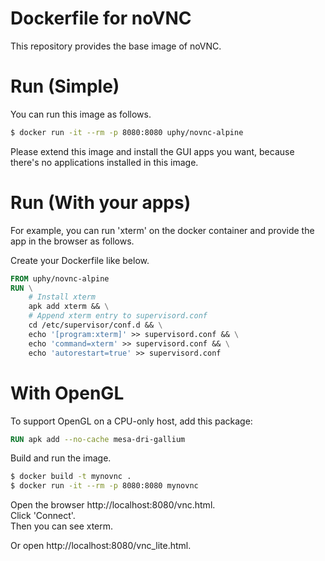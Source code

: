 # Dockerfile for noVNC

This repository provides the base image of noVNC.  

# Run (Simple)

You can run this image as follows.

```bash
$ docker run -it --rm -p 8080:8080 uphy/novnc-alpine
```

Please extend this image and install the GUI apps you want,
because there's no applications installed in this image.

# Run (With your apps)

For example, you can run 'xterm' on the docker container and provide the app in the browser as follows.

Create your Dockerfile like below.

```Dockerfile
FROM uphy/novnc-alpine
RUN \
    # Install xterm
    apk add xterm && \
    # Append xterm entry to supervisord.conf
    cd /etc/supervisor/conf.d && \
    echo '[program:xterm]' >> supervisord.conf && \
    echo 'command=xterm' >> supervisord.conf && \
    echo 'autorestart=true' >> supervisord.conf
```

# With OpenGL
To support OpenGL on a CPU-only host, add this package:
```Dockerfile
RUN apk add --no-cache mesa-dri-gallium
```

Build and run the image.

```bash
$ docker build -t mynovnc .
$ docker run -it --rm -p 8080:8080 mynovnc
```

Open the browser http://localhost:8080/vnc.html.  
Click 'Connect'.  
Then you can see xterm.

Or open http://localhost:8080/vnc_lite.html.